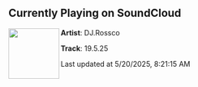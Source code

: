 ## Currently Playing on SoundCloud

[<img align="left" width="100" src="https://i1.sndcdn.com/artworks-yjvoCOaJhcWygjz5-OVLIVA-t500x500.jpg">](https://soundcloud.com/41rossco/19-5-25)

**Artist**: DJ.Rossco 

**Track**: 19.5.25

Last updated at 5/20/2025, 8:21:15 AM
